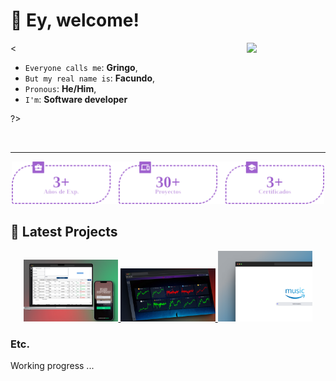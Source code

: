 # 👋 Ey, welcome!

<img align="right" width="25%" src="https://media0.giphy.com/media/0TtX2qqpxp3pIafzio/giphy.gif?cid=ecf05e47cqmzku9536jcg7m8zoyfncgctxeae3mnemszgjbm&ep=v1_stickers_search&rid=giphy.gif&ct=s" />

<

* `Everyone calls me`: **Gringo**,
* `But my real name is`: **Facundo**,
* `Pronous`: **He/Him**,
* `I'm`: **Software developer**

?>

<br>
<hr/>
    
<p align="center" width="100%">
    <img width="500px" src="./README/public/estadisticas.png" />
</p>

## 🚀 Latest Projects

<p align="center">
    <a href="#">
        <img src="./README/public/copyshop.png"" alt="Wallet" width="30%"/>
    </a>
    <a href="https://github.com/FacuNBustos/Exchange-TrabajoFinal-lab3" target="__blank">
        <img src="./README/public/wallet.png" alt="Wallet" width="30%"/>
    </a>
    <a href="https://github.com/FacuNBustos/musci-rooftop-app">
        <img src="./README/public/rooftop_music.png" alt="Rooftop music browser" width="30%"/>
    </a>
</p>

### Etc.

<p>Working progress ...</p>